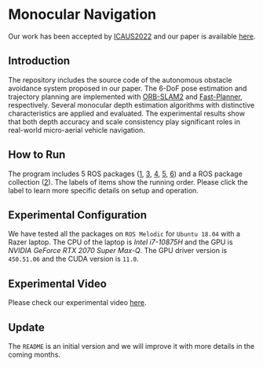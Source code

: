 # Monocular Navigation
Our work has been accepted by [ICAUS2022](https://icaus2022.scimeeting.cn/cn/web/index/12954_990754__) and our paper is available [here](https://github.com/YongzhouPan/Mono-Navigation).

## Introduction
The repository includes the source code of the autonomous obstacle avoidance system proposed in our paper. The 6-DoF pose estimation and trajectory planning are implemented with [ORB-SLAM2](https://github.com/raulmur/ORB_SLAM2) and [Fast-Planner](https://github.com/HKUST-Aerial-Robotics/Fast-Planner), respectively. Several monocular depth estimation algorithms with distinctive characteristics are applied and evaluated. The experimental results show that both depth accuracy and scale consistency play significant roles in real-world micro-aerial vehicle navigation.

## How to Run
The program includes 5 ROS packages ([1](https://github.com/YongzhouPan/Mono-Navigation/tree/main/1_tello_driver_ws), [3](https://github.com/YongzhouPan/Mono-Navigation/tree/main/3_data_proc_ws), [4](https://github.com/YongzhouPan/Mono-Navigation/tree/main/4_orb_slam_2_ws), [5](https://github.com/YongzhouPan/Mono-Navigation/tree/main/5_fast_planner_ws), [6](https://github.com/YongzhouPan/Mono-Navigation/tree/main/6_drone_controller_ws)) and a ROS package collection ([2](https://github.com/YongzhouPan/Mono-Navigation/tree/main/2_monocular_depth_ROS)). The labels of items show the running order. Please click the label to learn more specific details on setup and operation.

## Experimental Configuration
We have tested all the packages on `ROS Melodic` for `Ubuntu 18.04` with a Razer laptop. The CPU of the laptop is *Intel i7-10875H* and the GPU is *NVIDIA GeForce RTX 2070 Super Max-Q*.  The GPU driver version is `450.51.06` and the CUDA version is `11.0`.

## Experimental Video
Please check our experimental video [here](https://space.bilibili.com/1622930364).

## Update
The `README` is an initial version and we will improve it with more details in the coming months.
